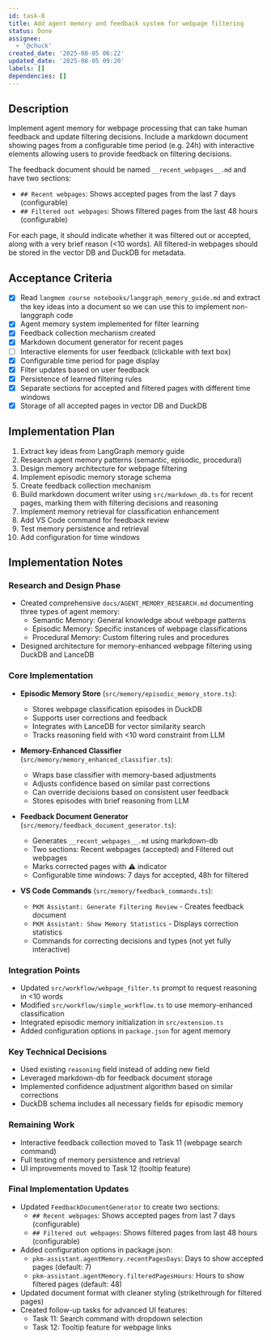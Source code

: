 ```yaml
---
id: task-8
title: Add agent memory and feedback system for webpage filtering
status: Done
assignee:
  - '@chuck'
created_date: '2025-08-05 06:22'
updated_date: '2025-08-05 09:20'
labels: []
dependencies: []
---
```


## Description

Implement agent memory for webpage processing that can take human feedback and update filtering decisions. Include a markdown document showing pages from a configurable time period (e.g. 24h) with interactive elements allowing users to provide feedback on filtering decisions.

The feedback document should be named `__recent_webpages__.md` and have two sections:

- `## Recent webpages`: Shows accepted pages from the last 7 days (configurable)
- `## Filtered out webpages`: Shows filtered pages from the last 48 hours (configurable)

For each page, it should indicate whether it was filtered out or accepted, along with a very brief reason (<10 words). All filtered-in webpages should be stored in the vector DB and DuckDB for metadata.

## Acceptance Criteria

- [x] Read `langmem course notebooks/langgraph_memory_guide.md` and extract the key ideas into a document so we can use this to implement non-langgraph code
- [x] Agent memory system implemented for filter learning
- [x] Feedback collection mechanism created
- [x] Markdown document generator for recent pages
- [ ] Interactive elements for user feedback (clickable with text box)
- [x] Configurable time period for page display
- [x] Filter updates based on user feedback
- [x] Persistence of learned filtering rules
- [x] Separate sections for accepted and filtered pages with different time windows
- [x] Storage of all accepted pages in vector DB and DuckDB

## Implementation Plan

1. Extract key ideas from LangGraph memory guide
2. Research agent memory patterns (semantic, episodic, procedural)
3. Design memory architecture for webpage filtering
4. Implement episodic memory storage schema
5. Create feedback collection mechanism
6. Build markdown document writer using `src/markdown_db.ts` for recent pages, marking them with filtering decisions and reasoning
7. Implement memory retrieval for classification enhancement
8. Add VS Code command for feedback review
9. Test memory persistence and retrieval
10. Add configuration for time windows

## Implementation Notes

### Research and Design Phase

- Created comprehensive `docs/AGENT_MEMORY_RESEARCH.md` documenting three types of agent memory:
  - Semantic Memory: General knowledge about webpage patterns
  - Episodic Memory: Specific instances of webpage classifications
  - Procedural Memory: Custom filtering rules and procedures
- Designed architecture for memory-enhanced webpage filtering using DuckDB and LanceDB

### Core Implementation

- **Episodic Memory Store** (`src/memory/episodic_memory_store.ts`):
  - Stores webpage classification episodes in DuckDB
  - Supports user corrections and feedback
  - Integrates with LanceDB for vector similarity search
  - Tracks reasoning field with <10 word constraint from LLM

- **Memory-Enhanced Classifier** (`src/memory/memory_enhanced_classifier.ts`):
  - Wraps base classifier with memory-based adjustments
  - Adjusts confidence based on similar past corrections
  - Can override decisions based on consistent user feedback
  - Stores episodes with brief reasoning from LLM

- **Feedback Document Generator** (`src/memory/feedback_document_generator.ts`):
  - Generates `__recent_webpages__.md` using markdown-db
  - Two sections: Recent webpages (accepted) and Filtered out webpages
  - Marks corrected pages with ⚠️ indicator
  - Configurable time windows: 7 days for accepted, 48h for filtered

- **VS Code Commands** (`src/memory/feedback_commands.ts`):
  - `PKM Assistant: Generate Filtering Review` - Creates feedback document
  - `PKM Assistant: Show Memory Statistics` - Displays correction statistics
  - Commands for correcting decisions and types (not yet fully interactive)

### Integration Points

- Updated `src/workflow/webpage_filter.ts` prompt to request reasoning in <10 words
- Modified `src/workflow/simple_workflow.ts` to use memory-enhanced classification
- Integrated episodic memory initialization in `src/extension.ts`
- Added configuration options in `package.json` for agent memory

### Key Technical Decisions

- Used existing `reasoning` field instead of adding new field
- Leveraged markdown-db for feedback document storage
- Implemented confidence adjustment algorithm based on similar corrections
- DuckDB schema includes all necessary fields for episodic memory

### Remaining Work

- Interactive feedback collection moved to Task 11 (webpage search command)
- Full testing of memory persistence and retrieval
- UI improvements moved to Task 12 (tooltip feature)

### Final Implementation Updates

- Updated `FeedbackDocumentGenerator` to create two sections:
  - `## Recent webpages`: Shows accepted pages from last 7 days (configurable)
  - `## Filtered out webpages`: Shows filtered pages from last 48 hours (configurable)
- Added configuration options in package.json:
  - `pkm-assistant.agentMemory.recentPagesDays`: Days to show accepted pages (default: 7)
  - `pkm-assistant.agentMemory.filteredPagesHours`: Hours to show filtered pages (default: 48)
- Updated document format with cleaner styling (strikethrough for filtered pages)
- Created follow-up tasks for advanced UI features:
  - Task 11: Search command with dropdown selection
  - Task 12: Tooltip feature for webpage links
